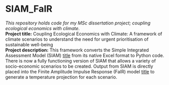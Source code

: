 # SIAM_FaIR
*This repository holds code for my MSc dissertation project; coupling ecological economics with climate.* <br />
**Project title:** Coupling Ecological Economics with Climate: A framework of climate scenarios to understand the need for urgent prioritisation of sustainable well-being <br />
**Project description:** This framework converts the Simple Integrated Assessment Model (SIAM) [title](https://www.lancaster.ac.uk/staff/bsaajj/SIAM%20PART%20I%20v2022.pdf) from its native Excel format to Python code. There is now a fully functioning version of SIAM that allows a variety of socio-economic scenarios to be created. Output from SIAM is directly placed into the Finite Amplitude Impulse Response (FaIR) model [title](http://homepages.see.leeds.ac.uk/~mencsm/fair.htm) to generate a temperature projection for each scenario. <br />
